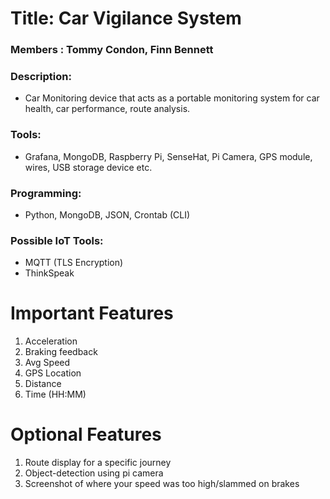 # Title: Car Vigilance System

### Members : Tommy Condon, Finn Bennett

### Description:
- Car Monitoring device that acts as a portable monitoring system for car health, car performance, route analysis.

### Tools: 
- Grafana, MongoDB, Raspberry Pi, SenseHat, Pi Camera, GPS module, wires, USB storage device etc.

### Programming:
- Python, MongoDB, JSON, Crontab (CLI)

### Possible IoT Tools:
- MQTT (TLS Encryption)
- ThinkSpeak

# Important Features
1. Acceleration
2. Braking feedback
4. Avg Speed
5. GPS Location
6. Distance
7. Time (HH:MM)

# Optional Features
1. Route display for a specific journey
2. Object-detection using pi camera
3. Screenshot of where your speed was too high/slammed on brakes
